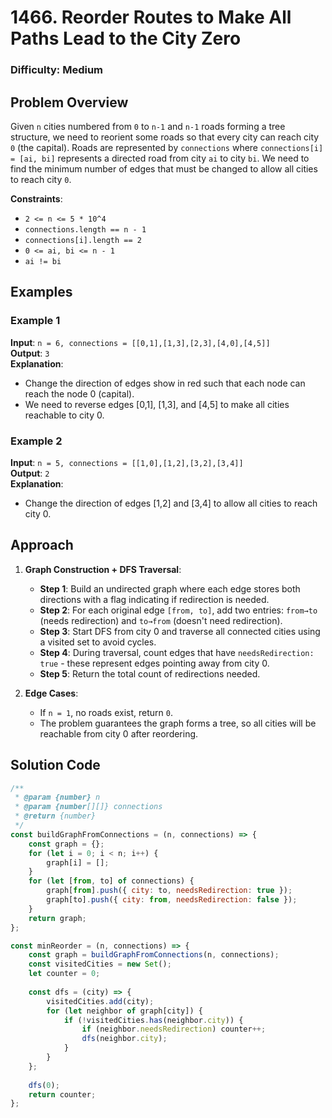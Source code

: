 # 1466. Reorder Routes to Make All Paths Lead to the City Zero
### Difficulty: Medium

## Problem Overview
Given `n` cities numbered from `0` to `n-1` and `n-1` roads forming a tree structure, we need to reorient some roads so that every city can reach city `0` (the capital). Roads are represented by `connections` where `connections[i] = [ai, bi]` represents a directed road from city `ai` to city `bi`. We need to find the minimum number of edges that must be changed to allow all cities to reach city `0`.

**Constraints**:
- `2 <= n <= 5 * 10^4`
- `connections.length == n - 1`
- `connections[i].length == 2`
- `0 <= ai, bi <= n - 1`
- `ai != bi`

## Examples
### Example 1
**Input**: `n = 6, connections = [[0,1],[1,3],[2,3],[4,0],[4,5]]`  
**Output**: `3`  
**Explanation**:
- Change the direction of edges show in red such that each node can reach the node 0 (capital).
- We need to reverse edges [0,1], [1,3], and [4,5] to make all cities reachable to city 0.

### Example 2
**Input**: `n = 5, connections = [[1,0],[1,2],[3,2],[3,4]]`  
**Output**: `2`  
**Explanation**:
- Change the direction of edges [1,2] and [3,4] to allow all cities to reach city 0.

## Approach
1. **Graph Construction + DFS Traversal**:
    - **Step 1**: Build an undirected graph where each edge stores both directions with a flag indicating if redirection is needed.
    - **Step 2**: For each original edge `[from, to]`, add two entries: `from→to` (needs redirection) and `to→from` (doesn't need redirection).
    - **Step 3**: Start DFS from city 0 and traverse all connected cities using a visited set to avoid cycles.
    - **Step 4**: During traversal, count edges that have `needsRedirection: true` - these represent edges pointing away from city 0.
    - **Step 5**: Return the total count of redirections needed.

2. **Edge Cases**:
    - If `n = 1`, no roads exist, return `0`.
    - The problem guarantees the graph forms a tree, so all cities will be reachable from city 0 after reordering.

## Solution Code
```javascript
/**
 * @param {number} n
 * @param {number[][]} connections
 * @return {number}
 */
const buildGraphFromConnections = (n, connections) => {
    const graph = {};
    for (let i = 0; i < n; i++) {
        graph[i] = [];
    }
    for (let [from, to] of connections) {
        graph[from].push({ city: to, needsRedirection: true });
        graph[to].push({ city: from, needsRedirection: false });
    }
    return graph;
};

const minReorder = (n, connections) => {
    const graph = buildGraphFromConnections(n, connections);
    const visitedCities = new Set();
    let counter = 0;
    
    const dfs = (city) => {
        visitedCities.add(city);
        for (let neighbor of graph[city]) {
            if (!visitedCities.has(neighbor.city)) {
                if (neighbor.needsRedirection) counter++;
                dfs(neighbor.city);
            }
        }
    };
    
    dfs(0);
    return counter;
};
```
